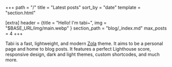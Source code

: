 +++
path = "/"
title = "Latest posts"
sort_by = "date"
template = "section.html"

[extra]
header = {title = "Hello! I'm tabi~", img = "$BASE_URL/img/main.webp" }
section_path = "blog/_index.md"
max_posts = 4
+++

Tabi is a fast, lightweight, and modern [Zola](https://getzola.org) theme. It aims to be a personal page and home to blog posts. It features a perfect Lighthouse score, responsive design, dark and light themes, custom shortcodes, and much more.
